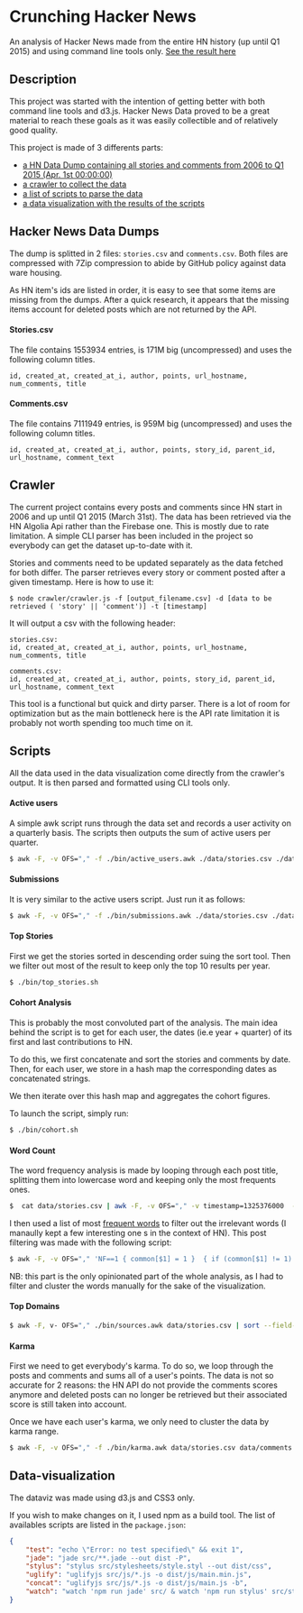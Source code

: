 # Crunching Hacker News

An analysis of Hacker News made from the entire HN history (up until Q1 2015) and using command line tools only. [See the result here](https://arnauddri.github.io/hn)

## Description

This project was started with the intention of getting better with both command line tools and d3.js. Hacker News Data proved to be a great material to reach these goals as it was easily collectible and of relatively good quality.


This project is made of 3 differents parts:

- [a HN Data Dump containing all stories and comments from 2006 to Q1 2015 (Apr. 1st 00:00:00)](#dumps)
- [a crawler to collect the data](#crawler)
- [a list of scripts to parse the data](#scripts)
- [a data visualization with the results of the scripts](#dataviz)


## Hacker News Data Dumps<a id='dumps'></a>

The dump is splitted in 2 files: ```stories.csv``` and  ```comments.csv```. Both files are compressed with 7Zip compression to abide by GitHub policy against data ware housing.

As HN item's ids are listed in order, it is easy to see that some items are missing from the dumps. After a quick research, it appears that the missing items account for deleted posts which are not returned by the API.


#### Stories.csv

The file contains 1553934 entries, is 171M big (uncompressed) and uses the following column titles.
```
id, created_at, created_at_i, author, points, url_hostname, num_comments, title
```


#### Comments.csv

The file contains 7111949 entries, is 959M big (uncompressed) and uses the following column titles.
```
id, created_at, created_at_i, author, points, story_id, parent_id, url_hostname, comment_text
```

## Crawler<a id='crawler'></a>

The current project contains every posts and comments since HN start in 2006 and up until Q1 2015 (March 31st). The data has been retrieved via the HN Algolia Api rather than the Firebase one. This is mostly due to rate limitation. A simple CLI parser has been included in the project so everybody can get the dataset up-to-date with it.

Stories and comments need to be updated separately as the data fetched for both differ. The parser retrieves every story or comment posted after a given timestamp. Here is how to use it:

```
$ node crawler/crawler.js -f [output_filename.csv] -d [data to be retrieved ( 'story' || 'comment')] -t [timestamp]
```

It will output a csv with the following header:

```
stories.csv:
id, created_at, created_at_i, author, points, url_hostname, num_comments, title
```

```
comments.csv:
id, created_at, created_at_i, author, points, story_id, parent_id, url_hostname, comment_text
```

This tool is a functional but quick and dirty parser. There is a lot of room for optimization but as the main bottleneck here is the API rate limitation it is probably not worth spending too much time on it.

## Scripts<a id='scripts'></a>

All the data used in the data visualization come directly from the crawler's output. It is then parsed and formatted using CLI tools only.


#### Active users

A simple awk script runs through the data set and records a user activity on a quarterly basis. The scripts then outputs the sum of active users per quarter.

```bash
$ awk -F, -v OFS="," -f ./bin/active_users.awk ./data/stories.csv ./data/comments.csv | sort >> ./output/active_users.csv
```


#### Submissions

It is very similar to the active users script. Just run it as follows:

```bash
$ awk -F, -v OFS="," -f ./bin/submissions.awk ./data/stories.csv ./data/comments.csv | sort >> ./output/submissions.csv
```


#### Top Stories

First we get the stories sorted in descending order suing the sort tool. Then we filter out most of the result to keep only the top 10 results per year.

```bash
$ ./bin/top_stories.sh
```


#### Cohort Analysis

This is probably the most convoluted part of the analysis. The main idea behind the script is to get for each user, the dates (ie.e year +  quarter) of its first and last contributions to HN.

To do this, we first concatenate and sort the stories and comments by date. Then, for each user, we store in a hash map the corresponding dates as concatenated strings.

We then iterate over this hash map and aggregates the cohort figures.

To launch the script, simply run:

```bash
$ ./bin/cohort.sh
```


#### Word Count

The word frequency analysis is made by looping through each post title, splitting them into lowercase word and keeping only the most frequents ones.

```bash
$  cat data/stories.csv | awk -F, -v OFS="," -v timestamp=1325376000  -f ./scripts/word_freq.awk | sort -nr --field-separator="," --key=2 > output/word_freq.csv
```

I then used a list of most [frequent words](https://github.com/first20hours/google-10000-english) to filter out the irrelevant words (I manaully kept a few interesting one s in the context of HN). This post filtering was made with the following script:

```bash
$ awk -F, -v OFS="," 'NF==1 { common[$1] = 1 }  { if (common[$1] != 1) { print $0 } }' utils/common_words.csv output/word_freq.csv > output/word_freq_filtered.csv
```

NB: this part is the only opinionated part of the whole analysis, as I had to filter and cluster the words manually for the sake of the visualization.



#### Top Domains

```bash
$ awk -F, v- OFS="," ./bin/sources.awk data/stories.csv | sort --field-separator="," -k1,1nr -k5,5nr | awk -F, -v OFS="," '{ if (year[$1] < 10 && length($2) > 2) { print $0; year[$1]++ } }' > output/sources.csv
```


#### Karma

First we need to get everybody's karma. To do so, we loop through the posts and comments and sums all of a user's points. The data is not so accurate for 2 reasons: the HN API do not provide the comments scores anymore and deleted posts can no longer be retrieved but their associated score is still taken into account.

Once we have each user's karma, we only need to cluster the data by karma range.

```bash
$ awk -F, -v OFS="," -f ./bin/karma.awk data/stories.csv data/comments.csv | sort -t, -n -k1,1n > output/karma.csv
```

## Data-visualization<a id='dataviz'></a>

The dataviz was made using d3.js and CSS3 only.

If you wish to make changes on it, I used npm as a build tool. The list of availables scripts are listed in the ```package.json```:

```json
{
    "test": "echo \"Error: no test specified\" && exit 1",
    "jade": "jade src/**.jade --out dist -P",
    "stylus": "stylus src/stylesheets/style.styl --out dist/css",
    "uglify": "uglifyjs src/js/*.js -o dist/js/main.min.js",
    "concat": "uglifyjs src/js/*.js -o dist/js/main.js -b",
    "watch": "watch 'npm run jade' src/ & watch 'npm run stylus' src/stylesheets/ & watch 'npm run concat' src/js/"
}
```
